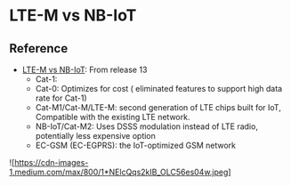 # LTE-M vs NB-IoT
## Reference
- [LTE-M vs NB-IoT](https://www.iotforall.com/cellular-iot-explained-nb-iot-vs-lte-m/): From release 13
    - Cat-1: 
    - Cat-0: Optimizes for cost ( eliminated features to support high data rate for Cat-1)
    - Cat-M1/Cat-M/LTE-M: second generation of LTE chips built for IoT, Compatible with the existing LTE network.
    - NB-IoT/Cat-M2: Uses DSSS modulation instead of LTE radio, potentially less expensive option
    - EC-GSM (EC-EGPRS): the IoT-optimized GSM network
    
![https://cdn-images-1.medium.com/max/800/1*NElcQqs2kIB_OLC56es04w.jpeg]
    
